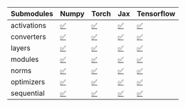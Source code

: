 | Submodules   | Numpy                                                                                                                           | Torch                                                                                                                           | Jax                                                                                                                             | Tensorflow                                                                                                                      |
|:-------------|:--------------------------------------------------------------------------------------------------------------------------------|:--------------------------------------------------------------------------------------------------------------------------------|:--------------------------------------------------------------------------------------------------------------------------------|:--------------------------------------------------------------------------------------------------------------------------------|
| activations  | <a href="https://github.com/unifyai/ivy/runs/8244548943?check_suite_focus=true" rel="noopener noreferrer" target="_blank">✅</a> | <a href="https://github.com/unifyai/ivy/runs/8244550125?check_suite_focus=true" rel="noopener noreferrer" target="_blank">✅</a> | <a href="https://github.com/unifyai/ivy/runs/8244551322?check_suite_focus=true" rel="noopener noreferrer" target="_blank">✅</a> | <a href="https://github.com/unifyai/ivy/runs/8244552412?check_suite_focus=true" rel="noopener noreferrer" target="_blank">✅</a> |
| converters   | <a href="https://github.com/unifyai/ivy/runs/8244549113?check_suite_focus=true" rel="noopener noreferrer" target="_blank">✅</a> | <a href="https://github.com/unifyai/ivy/runs/8244550261?check_suite_focus=true" rel="noopener noreferrer" target="_blank">✅</a> | <a href="https://github.com/unifyai/ivy/runs/8244551466?check_suite_focus=true" rel="noopener noreferrer" target="_blank">✅</a> | <a href="https://github.com/unifyai/ivy/runs/8244552563?check_suite_focus=true" rel="noopener noreferrer" target="_blank">✅</a> |
| layers       | <a href="https://github.com/unifyai/ivy/runs/8244549276?check_suite_focus=true" rel="noopener noreferrer" target="_blank">✅</a> | <a href="https://github.com/unifyai/ivy/runs/8244550387?check_suite_focus=true" rel="noopener noreferrer" target="_blank">✅</a> | <a href="https://github.com/unifyai/ivy/runs/8244551619?check_suite_focus=true" rel="noopener noreferrer" target="_blank">✅</a> | <a href="https://github.com/unifyai/ivy/runs/8244552694?check_suite_focus=true" rel="noopener noreferrer" target="_blank">✅</a> |
| modules      | <a href="https://github.com/unifyai/ivy/runs/8244549450?check_suite_focus=true" rel="noopener noreferrer" target="_blank">✅</a> | <a href="https://github.com/unifyai/ivy/runs/8244550538?check_suite_focus=true" rel="noopener noreferrer" target="_blank">✅</a> | <a href="https://github.com/unifyai/ivy/runs/8244551831?check_suite_focus=true" rel="noopener noreferrer" target="_blank">✅</a> | <a href="https://github.com/unifyai/ivy/runs/8244552844?check_suite_focus=true" rel="noopener noreferrer" target="_blank">✅</a> |
| norms        | <a href="https://github.com/unifyai/ivy/runs/8244549615?check_suite_focus=true" rel="noopener noreferrer" target="_blank">✅</a> | <a href="https://github.com/unifyai/ivy/runs/8244550786?check_suite_focus=true" rel="noopener noreferrer" target="_blank">✅</a> | <a href="https://github.com/unifyai/ivy/runs/8244551977?check_suite_focus=true" rel="noopener noreferrer" target="_blank">✅</a> | <a href="https://github.com/unifyai/ivy/runs/8244553022?check_suite_focus=true" rel="noopener noreferrer" target="_blank">✅</a> |
| optimizers   | <a href="https://github.com/unifyai/ivy/runs/8244549795?check_suite_focus=true" rel="noopener noreferrer" target="_blank">✅</a> | <a href="https://github.com/unifyai/ivy/runs/8244550972?check_suite_focus=true" rel="noopener noreferrer" target="_blank">✅</a> | <a href="https://github.com/unifyai/ivy/runs/8244552121?check_suite_focus=true" rel="noopener noreferrer" target="_blank">✅</a> | <a href="https://github.com/unifyai/ivy/runs/8244553145?check_suite_focus=true" rel="noopener noreferrer" target="_blank">✅</a> |
| sequential   | <a href="https://github.com/unifyai/ivy/runs/8244549998?check_suite_focus=true" rel="noopener noreferrer" target="_blank">✅</a> | <a href="https://github.com/unifyai/ivy/runs/8244551156?check_suite_focus=true" rel="noopener noreferrer" target="_blank">✅</a> | <a href="https://github.com/unifyai/ivy/runs/8244552279?check_suite_focus=true" rel="noopener noreferrer" target="_blank">✅</a> | <a href="https://github.com/unifyai/ivy/runs/8244553303?check_suite_focus=true" rel="noopener noreferrer" target="_blank">✅</a> |